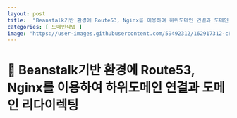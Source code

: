 ```yaml
---
layout: post
title:  "Beanstalk기반 환경에 Route53, Nginx를 이용하여 하위도메인 연결과 도메인 리다이렉팅"
categories: [ 도메인작업 ]
image: "https://user-images.githubusercontent.com/59492312/162917312-c8efd342-b14d-4158-9af7-26e25f5ddb8b.png"
---
```


# 📖 Beanstalk기반 환경에 Route53, Nginx를 이용하여 하위도메인 연결과 도메인 리다이렉팅
